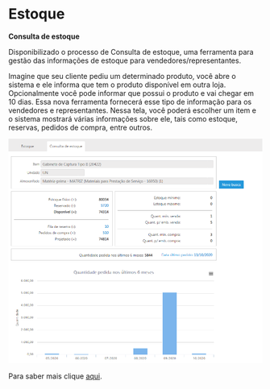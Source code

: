 # Estoque

**Consulta de estoque**  

Disponibilizado o processo de Consulta de estoque, uma ferramenta para gestão das informações de estoque para vendedores/representantes.

Imagine que seu cliente pediu um determinado produto, você abre o sistema e ele informa que tem o produto disponível em outra loja. Opcionalmente você pode informar que possui o produto e vai chegar em 10 dias. 
Essa nova ferramenta fornecerá esse tipo de informação para os vendedores e representantes. Nessa tela, você poderá escolher um item e o sistema mostrará várias informações sobre ele, tais como estoque, reservas, pedidos de compra, entre outros. 

![Consulta de estoque](./consulta_estoque.png)

Para saber mais clique [aqui](../Versões/2.0/versao_2.7/2.7.0-303.md).
